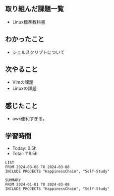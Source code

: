 ## 取り組んだ課題一覧
- Linux標準教科書
## わかったこと
- シェルスクリプトについて
## 次やること
- Vimの課題
- Linuxの課題
## 感じたこと
- awk便利すぎる。
## 学習時間
- Today: 0.5h
- Total: 116.5h

```toggl
LIST
FROM 2024-03-08 TO 2024-03-08
INCLUDE PROJECTS "HappinessChain", "Self-Study"
```
```toggl
SUMMARY
FROM 2024-01-01 TO 2024-03-08
INCLUDE PROJECTS "HappinessChain", "Self-Study"
```
